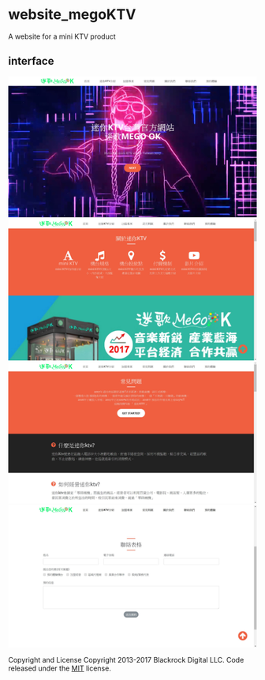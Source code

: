 # website_megoKTV
A website for a mini KTV product

## interface
![image](https://github.com/itafu123/website_megoKTV/blob/master/interface1.JPG)
![image](https://github.com/itafu123/website_megoKTV/blob/master/interface2.JPG)
![image](https://github.com/itafu123/website_megoKTV/blob/master/interface3.JPG)
![image](https://github.com/itafu123/website_megoKTV/blob/master/interface4.JPG)


Copyright and License
Copyright 2013-2017 Blackrock Digital LLC. Code released under the [MIT](https://github.com/BlackrockDigital/startbootstrap-creative/blob/gh-pages/LICENSE) license.
